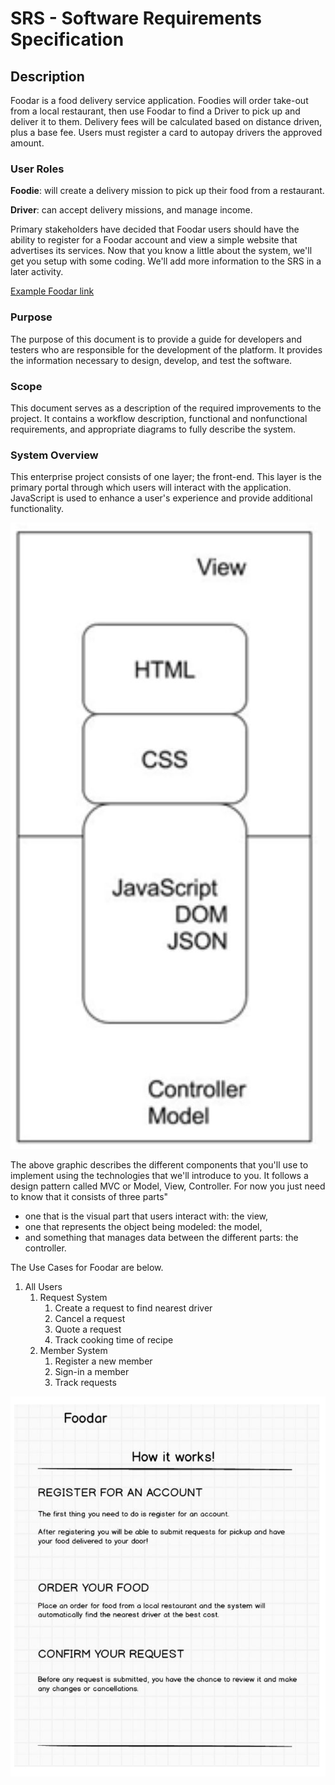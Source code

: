 # SRS - Software Requirements Specification

## Description

Foodar is a food delivery service application. Foodies will order take-out from
a local restaurant, then use Foodar to find a Driver to pick up and deliver it
to them. Delivery fees will be calculated based on distance driven, plus a
base fee. Users must register a card to autopay drivers the approved amount.

### User Roles

**Foodie**: will create a delivery mission to pick up their food from a restaurant.

**Driver**: can accept delivery missions, and manage income.

Primary stakeholders have decided that Foodar users should have the ability to
register for a Foodar account and view a simple website that advertises its
services. Now that you know a little about the system, we'll get you setup with
some coding. We'll add more information to the SRS in a later activity.

[Example Foodar link](http://showcase.revature.com/foodar100/)

### Purpose

The purpose of this document is to provide a guide for developers and testers who are responsible for the development of the platform. It provides the information necessary to design, develop, and test the software.

### Scope

This document serves as a description of the required improvements to the project. It contains a workflow description, functional and nonfunctional requirements, and appropriate diagrams to fully describe the system.

### System Overview

This enterprise project consists of one layer; the front-end. This layer is the primary portal through which users will interact with the application. JavaScript is used to enhance a user's experience and provide additional functionality.

![Model View Controller - MVC](./images/img_MVC.jpg)

The above graphic describes the different components that you'll use to implement using the technologies that we'll introduce to you. It follows a design pattern called MVC or Model, View, Controller. For now you just need to know that it consists of three parts"

- one that is the visual part that users interact with: the view,
- one that represents the object being modeled: the model,
- and something that manages data between the different parts: the controller.

The Use Cases for Foodar are below.

1. All Users
    1. Request System
        1. Create a request to find nearest driver
        2. Cancel a request
        3. Quote a request
        4. Track cooking time of recipe
    2. Member System
        1. Register a new member
        2. Sign-in a member
        3. Track requests

![about.html wireframe](./images/img_ABOUT_wireframe.JPG)
